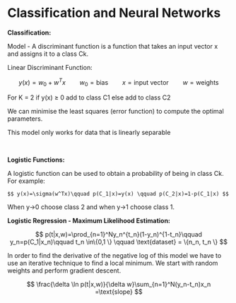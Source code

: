 # Classification and Neural Networks
**Classification:**

Model - A discriminant function is a function that takes an input vector x and assigns it to a class Ck.

Linear Discriminant Function:

$$ y(x)=w_0+w^Tx \qquad w_0=\text{bias} \qquad x=\text{input vector}\qquad w=\text{weights} $$

For K = 2 if y(x) ≥ 0 add to class C1 else add to class C2

We can minimise the least squares (error function) to compute the optimal parameters.

This model only works for data that is linearly separable

<br/>

**Logistic Functions:**

A logistic function can be used to obtain a probability of being in class Ck. For example:

	 

	$$ y(x)=\sigma(w^Tx)\qquad p(C_1|x)=y(x) \qquad p(C_2|x)=1-p(C_1|x) $$

When y→0 choose class 2 and when y→1 choose class 1.

**Logistic Regression - Maximum Likelihood Estimation:**

$$ p(t|x,w)=\prod_{n=1}^Ny_n^{t_n}(1-y_n)^{1-t_n}\qquad y_n=p(C_1|x_n)\qquad t_n \in\{0,1 \} \qquad \text{dataset} = \{n_n, t_n \} $$

In order to find the derivative of the negative log of this model we have to use an iterative technique to find a local minimum. We start with random weights and perform gradient descent.

$$ \frac{\delta \ln p(t|x,w)}{\delta w}\sum_{n=1}^N(y_n-t_n)x_n =\text{slope} $$

<br/>

